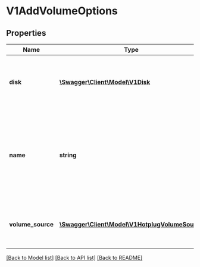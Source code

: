 # V1AddVolumeOptions

## Properties
Name | Type | Description | Notes
------------ | ------------- | ------------- | -------------
**disk** | [**\Swagger\Client\Model\V1Disk**](V1Disk.md) | Disk represents the hotplug disk that will be plugged into the running VMI | 
**name** | **string** | Name represents the name that will be used to map the disk to the corresponding volume. This overrides any name set inside the Disk struct itself. | 
**volume_source** | [**\Swagger\Client\Model\V1HotplugVolumeSource**](V1HotplugVolumeSource.md) | VolumeSource represents the source of the volume to map to the disk. | 

[[Back to Model list]](../README.md#documentation-for-models) [[Back to API list]](../README.md#documentation-for-api-endpoints) [[Back to README]](../README.md)


